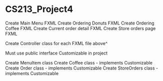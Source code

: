 # CS213_Project4

Create Main Menu FXML
Create Ordering Donuts FXML
Create Ordering Coffee FXML
Create Current order detail FXML 
Create Store orders page FXML

Create Controller class for each FXML file above^

Must use public interface Customizable in project 

Create MenuItem class
Create Coffee class - implements Customizable
Create Order class - implements Customizable
Create StoreOrders class - implements Customizable 

